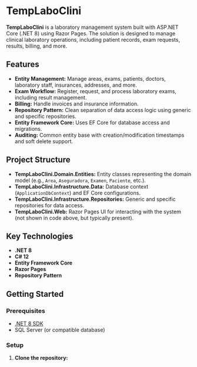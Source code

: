 # TempLaboClini

**TempLaboClini** is a laboratory management system built with ASP.NET Core (.NET 8) using Razor Pages. The solution is designed to manage clinical laboratory operations, including patient records, exam requests, results, billing, and more.

## Features

- **Entity Management:** Manage areas, exams, patients, doctors, laboratory staff, insurances, addresses, and more.
- **Exam Workflow:** Register, request, and process laboratory exams, including result management.
- **Billing:** Handle invoices and insurance information.
- **Repository Pattern:** Clean separation of data access logic using generic and specific repositories.
- **Entity Framework Core:** Uses EF Core for database access and migrations.
- **Auditing:** Common entity base with creation/modification timestamps and soft delete support.

## Project Structure

- **TempLaboClini.Domain.Entities:** Entity classes representing the domain model (e.g., `Area`, `Aseguradora`, `Examen`, `Paciente`, etc.).
- **TempLaboClini.Infrastructure.Data:** Database context (`ApplicationDbContext`) and EF Core configurations.
- **TempLaboClini.Infrastructure.Repositories:** Generic and specific repositories for data access.
- **TempLaboClini.Web:** Razor Pages UI for interacting with the system (not shown in code above, but typically present).

## Key Technologies

- **.NET 8**
- **C# 12**
- **Entity Framework Core**
- **Razor Pages**
- **Repository Pattern**

## Getting Started

### Prerequisites

- [.NET 8 SDK](https://dotnet.microsoft.com/download)
- SQL Server (or compatible database)

### Setup

1. **Clone the repository:**
   
